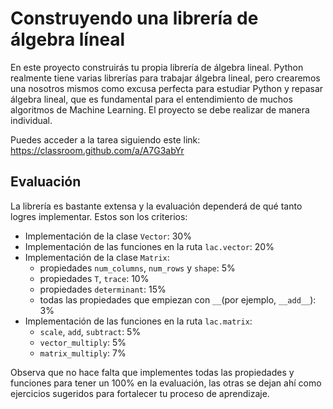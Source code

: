 # Construyendo una librería de álgebra líneal

En este proyecto construirás tu propia librería de álgebra lineal. Python realmente tiene varias librerías para trabajar álgebra lineal, pero crearemos una nosotros mismos como excusa perfecta para estudiar Python y repasar álgebra lineal, que es fundamental para el entendimiento de muchos algoritmos de Machine Learning. El proyecto se debe realizar de manera individual. 

Puedes acceder a la tarea siguiendo este link: https://classroom.github.com/a/A7G3abYr

## Evaluación

La librería es bastante extensa y la evaluación dependerá de qué tanto logres implementar. Estos son los criterios:

- Implementación de la clase `Vector`: 30%
- Implementación de las funciones en la ruta `lac.vector`: 20%
- Implementación de la clase `Matrix`: 
  - propiedades `num_columns`, `num_rows` y `shape`: 5%
  - propiedades `T`, `trace`: 10%
  - propiedades `determinant`: 15%
  - todas las propiedades que empiezan con `__`(por ejemplo, `__add__`): 3%
- Implementación de las funciones en la ruta `lac.matrix`:
  - `scale`, `add`, `subtract`: 5%
  - `vector_multiply`: 5%
  - `matrix_multiply`: 7%

Observa que no hace falta que implementes todas las propiedades y funciones para tener un 100% en la evaluación, las otras se dejan ahí como ejercicios sugeridos para fortalecer tu proceso de aprendizaje.
